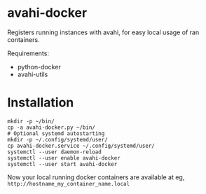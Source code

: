 avahi-docker
============

Registers running instances with avahi, for easy local usage of ran containers.

Requirements:

* python-docker
* avahi-utils

Installation
===========


    mkdir -p ~/bin/
    cp -a avahi-docker.py ~/bin/
    # Optional systemd autostarting
    mkdir -p ~/.config/systemd/user/
    cp avahi-docker.service ~/.config/systemd/user/
    systemctl --user daemon-reload
    systemctl --user enable avahi-docker
    systemctl --user start avahi-docker

Now your local running docker containers are available at eg, `http://hostname_my_container_name.local`



